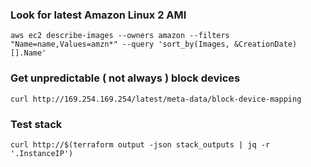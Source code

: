 
### Look for latest Amazon Linux 2 AMI
```
aws ec2 describe-images --owners amazon --filters "Name=name,Values=amzn*" --query 'sort_by(Images, &CreationDate)[].Name'
```

### Get unpredictable ( not always ) block devices
```
curl http://169.254.169.254/latest/meta-data/block-device-mapping
```

### Test stack
```
curl http://$(terraform output -json stack_outputs | jq -r '.InstanceIP')
```